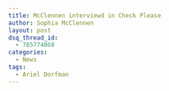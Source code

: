 ```yaml
---
title: McClennen interviewd in Check Please
author: Sophia McClennen
layout: post
dsq_thread_id:
  - 785774068
categories:
  - News
tags:
  - Ariel Dorfman
---
```

